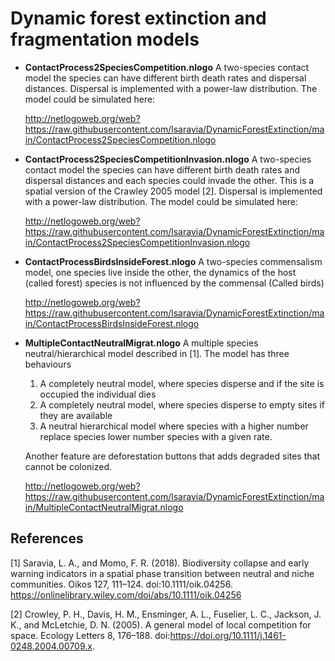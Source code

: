 # Dynamic forest extinction and fragmentation models 

* **ContactProcess2SpeciesCompetition.nlogo** A two-species contact model the species can have different birth death rates and dispersal distances. 
 Dispersal is implemented with a power-law distribution. The model could be simulated here: 
 
	<http://netlogoweb.org/web?https://raw.githubusercontent.com/lsaravia/DynamicForestExtinction/main/ContactProcess2SpeciesCompetition.nlogo>


* **ContactProcess2SpeciesCompetitionInvasion.nlogo** A two-species contact model the species can have different birth death rates and dispersal distances and each species could invade the other. This is a spatial version of the Crawley 2005 model [2].
 Dispersal is implemented with a power-law distribution. The model could be simulated here: 
 
	<http://netlogoweb.org/web?https://raw.githubusercontent.com/lsaravia/DynamicForestExtinction/main/ContactProcess2SpeciesCompetitionInvasion.nlogo>

* **ContactProcessBirdsInsideForest.nlogo** A two-species commensalism model, one species live inside the other, the dynamics of the host (called forest) species is not influenced by the commensal (Called birds)

	<http://netlogoweb.org/web?https://raw.githubusercontent.com/lsaravia/DynamicForestExtinction/main/ContactProcessBirdsInsideForest.nlogo>


* **MultipleContactNeutralMigrat.nlogo** A multiple species neutral/hierarchical model described in [1]. The model has three behaviours

	1. A completely neutral model, where species disperse and if the site is occupied the individual dies
	2. A completely neutral model, where species disperse to empty sites if they are available 
	3. A neutral hierarchical model where species with a higher number replace species lower number species with a given rate. 

	Another feature are deforestation buttons that adds degraded sites that cannot be colonized.  


	<http://netlogoweb.org/web?https://raw.githubusercontent.com/lsaravia/DynamicForestExtinction/main/MultipleContactNeutralMigrat.nlogo>


## References

[1] Saravia, L. A., and Momo, F. R. (2018). Biodiversity collapse and early warning indicators in a spatial phase transition between neutral and niche communities. Oikos 127, 111–124. doi:10.1111/oik.04256. <https://onlinelibrary.wiley.com/doi/abs/10.1111/oik.04256>


[2] Crowley, P. H., Davis, H. M., Ensminger, A. L., Fuselier, L. C., Jackson, J. K., and McLetchie, D. N. (2005). A general model of local competition for space. Ecology Letters 8, 176–188. doi:https://doi.org/10.1111/j.1461-0248.2004.00709.x.
